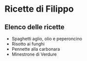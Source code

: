 # Ricette di Filippo

## Elenco delle ricette

* Spaghetti aglio, olio e peperoncino
* Risotto ai funghi
* Pennette alla carbonara
* Minestrone di Verdure
